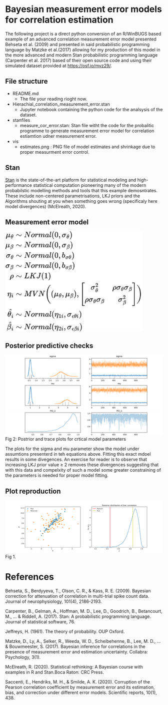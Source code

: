 # Bayesian measurement error models for correlation estimation

The following project is a direct python conversion of an R/WinBUGS based example of an advanced correlation measurement error model presented Behseta et al. (2009) and presented in said probabilistic programming language by Matzke et al.(2017) allowing for my production of this model in the more advanced and modern Stan probabilistic programming language (Carpenter et al. 2017) based of their open source code and using their simulated dataset provided at https://osf.io/mvz29/. 

## File structure
- README.md 
    - The file your reading rioght now.
- Hierachial_correlation_measurement_error.stan
    - Jupyter notebook containing the python code for the analsysis of the dataset. 
- stanfiles
    - measure_cor_error.stan: Stan file witht the code for the probalitic programme to generate measurement error model for correlation estiamtion udner measurement error.
- vis 
  -  estimates.png : PNG file of model estimates and shrinkage due to proper measurment error control.

## Stan
[Stan](https://mc-stan.org/) is the state-of-the-art platform for statistical modeling and high-performance statistical computation pioneering many of the modern probabilstic modelling methods and tools that this example demosntrates. These include non-centered parametrisations, LKJ priors and the Algorithms shouting at you when something goes wrong (specificaly here model divergences) (McElreath, 2020).  

## Measurement error model

![equations](vis/equations.png)

## Posterior predictive checks

![sigma_div](vis/sigma_trace_divergences.png)
![mu_div](vis/mu_trace_divergences.png)
![rho](vis/rho_ppc.png)
Fig 2: Postrior and trace plots for crtical model parameters

The plots for the sigma and mu parameter show the model under assumtions presenterd in teh equations above. Fitting this exact mdoel results in some divegences. An exercise for reader is to observe that increasing LKJ prior value $\geq$ 2 removes these divergences suggesting that with this data and compelxity of such a model some greater constraining of the parameters is needed for proper model fitting.

## Plot reproduction
![estimates](vis/estimates.png)
Fig 1.

# References

Behseta, S., Berdyyeva, T., Olson, C. R., & Kass, R. E. (2009). Bayesian correction for attenuation of correlation in multi-trial spike count data. Journal of neurophysiology, 101(4), 2186-2193.

Carpenter, B., Gelman, A., Hoffman, M. D., Lee, D., Goodrich, B., Betancourt, M., ... & Riddell, A. (2017). Stan: A probabilistic programming language. Journal of statistical software, 76.

Jeffreys, H. (1961). The theory of probability. OUP Oxford.

Matzke, D., Ly, A., Selker, R., Weeda, W. D., Scheibehenne, B., Lee, M. D., ... & Bouwmeester, S. (2017). Bayesian inference for correlations in the presence of measurement error and estimation uncertainty. Collabra: Psychology, 3(1).

McElreath, R. (2020). Statistical rethinking: A Bayesian course with examples in R and Stan.Boca Raton: CRC Press.

Saccenti, E., Hendriks, M. H., & Smilde, A. K. (2020). Corruption of the Pearson correlation coefficient by measurement error and its estimation, bias, and correction under different error models. Scientific reports, 10(1), 438.